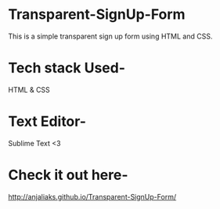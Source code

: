 # Transparent-SignUp-Form
This is a simple transparent sign up form using HTML and CSS.

# Tech stack Used-
HTML &
CSS

# Text Editor-
Sublime Text <3

# Check it out here-
http://anjaliaks.github.io/Transparent-SignUp-Form/
